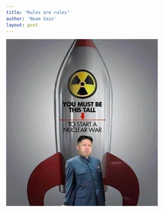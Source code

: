 ```yaml
---
title: "Rules are rules"
author: 'Noam Sain'
layout: post
---
```


![Kim Jong Un](/assets/2013/2013-04-kim-jong-un.jpg "Kim Jong Un")
